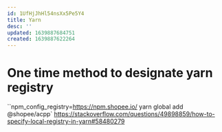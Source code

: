 ```yaml
---
id: 1UfHjJhHl54nsXx5Pe5Y4
title: Yarn
desc: ''
updated: 1639887684751
created: 1639887622264
---
```


# One time method to designate yarn registry

``npm_config_registry=https://npm.shopee.io/ yarn global add @shopee/acpp`
https://stackoverflow.com/questions/49898859/how-to-specify-local-registry-in-yarn#58480279

